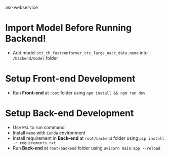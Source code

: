 asr-webservice

# **Import Model Before Running Backend!**
- Add model `stt_th_fastconformer_ctc_large_nacc_data.nemo` into `/backend/model` folder

# Setup **Front-end** Development
- Run **Front-end** at `root` folder using `npm install && npm run dev`

# Setup **Back-end** Development
- Use `WSL` to run command
- Install `Nemo` with `Conda` environment
- Install requirement in **Back-end** at `root/backend` folder using `pip install -r requirements.txt`
- Run **Back-end** at `root/backend` folder using `uvicorn main:app --reload`
